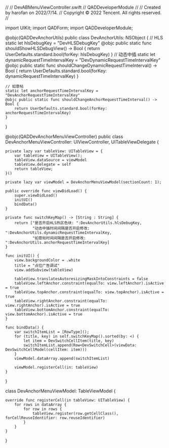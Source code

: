 //
//  DevABMenuViewController.swift
//  QADDeveloperModule
//
//  Created by harofan on 2022/7/14.
//  Copyright © 2022 Tencent. All rights reserved.
//

import UIKit;
import QADForm;
import QADDeveloperModule;

@objc(QADDevAnchorUtils)
public class DevAnchorUtils: NSObject {
    // HLS
    static let hlsDebugKey = "DevHLSDebugKey"
    @objc public static func shouldShowHLSDebugView() -> Bool {
        return UserDefaults.standard.bool(forKey: hlsDebugKey)
    }
    // 动态中插
    static let dynamicRequestTimeIntervalKey = "DevDynamicRequestTimeIntervalKey"
    @objc public static func shouldChangeDynamicRequestTimeInterval() -> Bool {
        return UserDefaults.standard.bool(forKey: dynamicRequestTimeIntervalKey)
    }
    
    // 如意帖
    static let anchorRequestTimeIntervalKey = "DevAnchorRequestTimeIntervalKey"
    @objc public static func shouldChangeAnchorRequestTimeInterval() -> Bool {
        return UserDefaults.standard.bool(forKey: anchorRequestTimeIntervalKey)
    }
    
}

@objc(QADDevAnchorMenuViewController)
public class DevAnchorMenuViewController: UIViewController, UITableViewDelegate {
    
    private lazy var tableView: UITableView = {
        var tableView = UITableView();
        tableView.dataSource = viewModel
        tableView.delegate = self
        return tableView;
    }()
    
    private lazy var viewModel = DevAnchorMenuViewModel(sectionCount: 1);
    
    public override func viewDidLoad() {
        super.viewDidLoad()
        initUI()
        bindData()
    }
    
    private func switchKeyMap() -> [String : String] {
        return ["是否开启HLS热区色块: ":DevAnchorUtils.hlsDebugKey,
                "动态中插时间间隔是否开启修改: ":DevAnchorUtils.dynamicRequestTimeIntervalKey,
                "如意帖时间间隔是否开启修改: ":DevAnchorUtils.anchorRequestTimeIntervalKey]
    }
    
    func initUI() {
        view.backgroundColor = .white
        title = "点位广告调试"
        view.addSubview(tableView)
        
        tableView.translatesAutoresizingMaskIntoConstraints = false
        tableView.leftAnchor.constraint(equalTo: view.leftAnchor).isActive = true
        tableView.topAnchor.constraint(equalTo: view.topAnchor).isActive = true
        tableView.rightAnchor.constraint(equalTo: view.rightAnchor).isActive = true
        tableView.bottomAnchor.constraint(equalTo: view.bottomAnchor).isActive = true
    }
    
    func bindData() {
        var switchItemList = [RowType]();
        for (title, key) in self.switchKeyMap().sorted(by: <) {
            let item = DevSwitchCellItem(title, key)
            switchItemList.append(Row<DevSwitchCell>(viewData: DevSwitchCellModel(cellItem: item)))
        }
        viewModel.dataArray.append(switchItemList)
        
        viewModel.registerCell(in: tableView)
    }
}

class DevAnchorMenuViewModel: TableViewModel {
    
    override func registerCell(in tableView: UITableView) {
        for rows in dataArray {
            for row in rows {
                tableView.register(row.getCellClass(), forCellReuseIdentifier: row.reuseIdentifier)
            }
        }
    }
}
